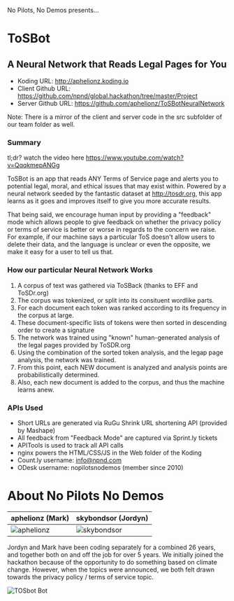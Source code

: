 No Pilots, No Demos presents...

# ToSBot
## A Neural Network that Reads Legal Pages for You

* Koding URL: http://aphelionz.koding.io
* Client Github URL: https://github.com/npnd/global.hackathon/tree/master/Project
* Server Github URL: https://github.com/aphelionz/ToSBotNeuralNetwork

Note: There is a mirror of the client and server code in the src subfolder of our team folder as well.

### Summary

tl;dr? watch the video here https://www.youtube.com/watch?v=QqqkmepANGg

ToSBot is an app that reads ANY Terms of Service page and alerts you to potential legal, moral, and ethical issues that may exist within. Powered by a neural network seeded by the fantastic dataset at http://tosdr.org, this app learns as it goes and improves itself to give you more accurate results.

That being said, we encourage human input by providing a "feedback" mode which allows people to give feedback on whether the privacy policy or terms of service is better or worse in regards to the concern we raise. For example, if our machine says a particular ToS doesn't allow users to delete their data, and the language is unclear or even the opposite, we make it easy for a user to tell us that. 

### How our particular Neural Network Works

1. A corpus of text was gathered via ToSBack (thanks to EFF and ToSDr.org)
2. The corpus was tokenized, or split into its consituent wordlike parts.
3. For each document each token was ranked according to its frequency in the corpus at large.
4. These document-specific lists of tokens were then sorted in descending order to create a signature
5. The network was trained using "known" human-generated analysis of the legal pages provided by ToSDR.org
6. Using the combination of the sorted token analysis, and the legap page analysis, the network was trained.
7. From this point, each NEW document is analyzed and analysis points are probabilistically determined.
8. Also, each new document is added to the corpus, and thus the machine learns anew.

### APIs Used
* Short URLs are generated via RuGu Shrink URL shortening API (provided by Mashape)
* All feedback from "Feedback Mode" are captured via Sprint.ly tickets
* APITools is used to track all API calls
* nginx powers the HTML/CSS/JS in the Web folder of the Koding 
* Count.ly username: info@npnd.com
* ODesk username: nopilotsnodemos (member since 2010)

About No Pilots No Demos
===========================

| aphelionz (Mark) | skybondsor (Jordyn) |
|--- |--- |
| ![aphelionz](https://fbcdn-sphotos-d-a.akamaihd.net/hphotos-ak-xfa1/v/t1.0-9/429397_10151321831125069_2084122506_n.jpg?oh=ab41ad0750b749a532bbd8f2d3f5a9cd&oe=550E92A4&__gda__=1423315627_a25fd60398c2cba46cb88530c5358420) | ![skybondsor](https://scontent-a-iad.xx.fbcdn.net/hphotos-xpf1/v/t1.0-9/1392014_10151601758896266_672020922_n.jpg?oh=20ae0c38af31d7c017a699a3a8fbe0a1&oe=550CD680) |

Jordyn and Mark have been coding separately for a combined 26 years, and together both on and off the job for over 5 years. We initially joined the hackathon because of the opportunity to do something based on climate change. However, when the topics were announced, we both felt drawn towards the privacy policy / terms of service topic. 

![TOSbot Bot](https://farm9.staticflickr.com/8595/15349621084_4dfc31f23e.jpg)
